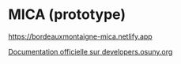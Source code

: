 # MICA (prototype)

https://bordeauxmontaigne-mica.netlify.app

[Documentation officielle sur developers.osuny.org](https://developers.osuny.org)
